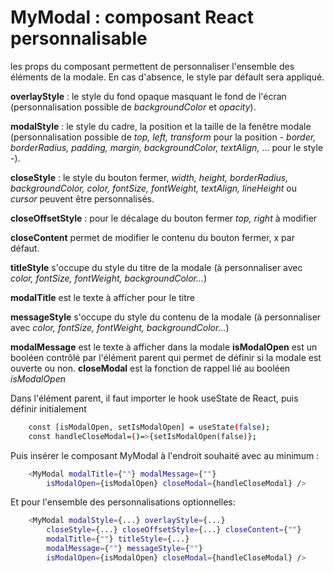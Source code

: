 # MyModal : composant React personnalisable

les props du composant permettent de personnaliser l'ensemble des éléments de la modale. En cas d'absence, le style par défault sera appliqué.

**overlayStyle** : le style du fond opaque masquant le fond de l'écran (personnalisation possible de _backgroundColor_ et _opacity_).

**modalStyle** : le style du cadre, la position et la taille de la fenêtre modale (personnalisation possible de
_top, left, transform_ pour la position - _border, borderRadius, padding, margin, backgroundColor, textAlign,_ ... pour le style -).

**closeStyle** : le style du bouton fermer, _width, height, borderRadius, backgroundColor, color, fontSize, fontWeight, textAlign, lineHeight_ ou _cursor_ peuvent être personnalisés.

**closeOffsetStyle** : pour le décalage du bouton fermer _top, right_ à modifier

**closeContent** permet de modifier le contenu du bouton fermer, x par défaut.

**titleStyle** s'occupe du style du titre de la modale (à personnaliser avec _color, fontSize, fontWeight, backgroundColor..._)

**modalTitle** est le texte à afficher pour le titre

**messageStyle** s'occupe du style du contenu de la modale (à personnaliser avec _color, fontSize, fontWeight, backgroundColor..._)

**modalMessage** est le texte à afficher dans la modale
**isModalOpen** est un booléen contrôlé par l'élément parent qui permet de définir si la modale est ouverte ou non.
**closeModal** est la fonction de rappel lié au booléen _isModalOpen_

Dans l'élément parent, il faut importer le hook useState de React, puis définir initialement

```bash
    const [isModalOpen, setIsModalOpen] = useState(false);
    const handleCloseModal=()=>{setIsModalOpen(false)};
```

Puis insérer le composant MyModal à l'endroit souhaité avec au minimum :

```bash
    <MyModal modalTitle={""} modalMessage={""}
		isModalOpen={isModalOpen} closeModal={handleCloseModal} />
```

Et pour l'ensemble des personnalisations optionnelles:

```bash
    <MyModal modalStyle={...} overlayStyle={...}
        closeStyle={...} closeOffsetStyle={...} closeContent={""}
		modalTitle={""} titleStyle={...}
		modalMessage={""} messageStyle={""}
		isModalOpen={isModalOpen} closeModal={handleCloseModal} />
```
